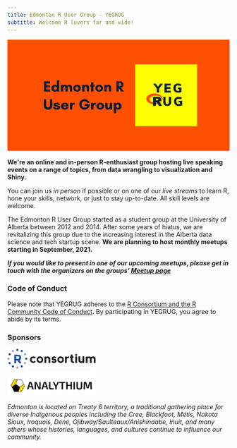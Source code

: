 ```yaml
---
title: Edmonton R User Group - YEGRUG
subtitle: Welcome R lovers far and wide!
---
```


![banner](assets/images/YEGRUG-banner.jpg)

**We're an online and in-person R-enthusiast group hosting live speaking events on a range of topics, from data wrangling to visualization and Shiny.**

You can join us _in person_ if possible or on one of our _live streams_ to learn R, hone your skills, network, or just to stay up-to-date. All skill levels are welcome.

The Edmonton R User Group started as a student group at the University of Alberta between 2012 and 2014. After some years of hiatus, we are revitalizing this group due to the increasing interest in the Alberta data science and tech startup scene. **We are planning to host monthly meetups starting in September, 2021.**

***If you would like to present in one of our upcoming meetups, please get in touch with the organizers on the groups' [Meetup page](https://www.meetup.com/edmonton-r-user-group-yegrug/)***

### Code of Conduct

Please note that YEGRUG adheres to the [R Consortium and the R Community Code of Conduct](https://wiki.r-consortium.org/view/R_Consortium_and_the_R_Community_Code_of_Conduct). By participating in YEGRUG, you agree to abide by its terms.

### Sponsors

<a href="https://www.r-consortium.org/"><img src="assets/images/RConsortium-mark.png" width="200px" /></a>

<a href="https://analythium.io/"><img src="assets/images/Analythium-mark.png" width="200px" /></a>

_Edmonton is located on Treaty 6 territory, a traditional gathering place for diverse Indigenous peoples including the Cree, Blackfoot, Métis, Nakota Sioux, Iroquois, Dene, Ojibway/Saulteaux/Anishinaabe, Inuit, and many others whose histories, languages, and cultures continue to influence our community._
